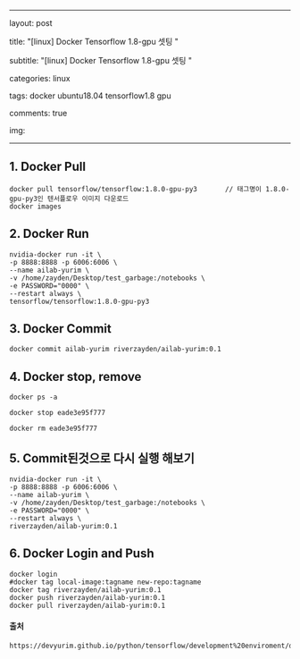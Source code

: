 
---
layout: post

title:  "[linux] Docker Tensorflow 1.8-gpu 셋팅  "

subtitle:   "[linux] Docker Tensorflow 1.8-gpu 셋팅 "

categories: linux

tags: docker ubuntu18.04 tensorflow1.8 gpu 

comments: true

img: 


---


## 1. Docker Pull
```shell
docker pull tensorflow/tensorflow:1.8.0-gpu-py3       // 태그명이 1.8.0-gpu-py3인 텐서플로우 이미지 다운로드
docker images  

```

## 2. Docker Run 
```shell
nvidia-docker run -it \
-p 8888:8888 -p 6006:6006 \
--name ailab-yurim \
-v /home/zayden/Desktop/test_garbage:/notebooks \
-e PASSWORD="0000" \
--restart always \
tensorflow/tensorflow:1.8.0-gpu-py3
```


## 3. Docker Commit 
```shell
docker commit ailab-yurim riverzayden/ailab-yurim:0.1
```


## 4. Docker stop, remove 
```shell
docker ps -a  

docker stop eade3e95f777

docker rm eade3e95f777
```


## 5. Commit된것으로 다시 실행 해보기 
```shell
nvidia-docker run -it \
-p 8888:8888 -p 6006:6006 \
--name ailab-yurim \
-v /home/zayden/Desktop/test_garbage:/notebooks \
-e PASSWORD="0000" \
--restart always \
riverzayden/ailab-yurim:0.1
```


## 6. Docker Login and Push
```shell 
docker login
#docker tag local-image:tagname new-repo:tagname
docker tag riverzayden/ailab-yurim:0.1
docker push riverzayden/ailab-yurim:0.1
docker pull riverzayden/ailab-yurim:0.1

```


#### 출처
```html
https://devyurim.github.io/python/tensorflow/development%20enviroment/docker/2018/05/25/tensorflow-3.html
```